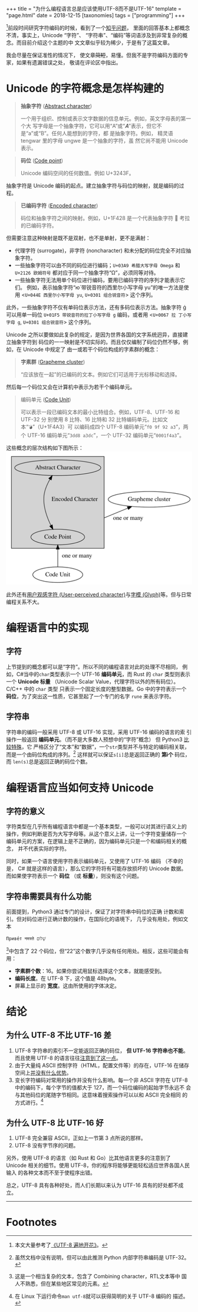 +++
title = "为什么编程语言总是应该使用UTF-8而不是UTF-16"
template = "page.html" 
date = 2018-12-15
[taxonomies]
tags = ["programming"]
+++

[^1]前段时间研究字符编码的时候，看到了一个[知乎问题](https://www.zhihu.com/question/35214880)，
里面的回答基本上都概念不清，事实上，Unicode “字符”、
“字符串”、“编码”等词语涉及到非常复杂的概念。而目前介绍这个主题的中
文文章似乎较为稀少，于是有了这篇文章。

<!-- more -->

我会尽量在保证准性的情况下，
使文章<s>简短</s>，易懂。但我不是字符编码方面的专家，如果有遗漏错误之处，
敬请在评论区中指出。

# Unicode 的字符概念是怎样构建的

> **抽象字符** ([Abstract character](http://www.unicode.org/glossary/#abstract_character))
>
> 一个用于组织、控制或表示文字数据的信息单元。例如，英文字母表的第一个大
> 写字母是一个抽象字符，它可以用“A”或“𝑨”表示，但它不是“a”或“B”。任何人能想到的字符，都
> 是抽象字符。例如， 精灵语 tengwar 里的字母 ungwe 是一个抽象的字符，虽
> 然它尚不能用 Unicode 表示。
 
> **码位** ([Code point](http://www.unicode.org/glossary/#code_point))
>
> Unicode 编码空间的任何数值。例如 U+3243F。

抽象字符是 Unicode 编码的起点。建立抽象字符与码位的映射，就是编码的过程。

> **已编码字符** ([Encoded character](http://www.unicode.org/glossary/#encoded_character))
>
> 码位和抽象字符之间的映射。例如，U+1F428 是一个代表抽象字符 🐨 考拉的已编码字符。

但需要注意这种映射是既不是双射，也不是单射，更不是满射：

- 代理字符 (surrogate)，非字符 (noncharacter) 和未分配的码位完全不对应抽象字符。
- 一些抽象字符可以由不同的码位进行编码；`U+03A9 希腊大写字母 Omega` 和 `U+2126 欧姆符号` 都对应于同一个抽象字符“Ω”，必须同等对待。
- 一些抽象字符无法用单个码位进行编码，要用已编码字符的序列才能表示它们。
  例如，表示抽象字符“ю́ 带锐音符的西里尔小写字母 yu”的唯一方法是使用 <`U+044E 西里尔小写字母 yu`, `U+0301 组合锐音符`> 这个序列。

此外，一些抽象字符不仅有单码位表示方法，还有多码位表示方法。抽象字符 ǵ
可以用单一码位 `U+01F5 带锐音符的拉丁小写字母 g` 编码，或者用 <`U+0067 拉
丁小写字母 g`, `U+0301 组合锐音符`> 这个序列。

Unicode 之所以要做如此复杂的规定，是因为世界各国的文字系统迥异，直接建立抽象字符到
码位的一一映射是不切实际的。而且仅仅编制了码位仍然不够，例如，在 Unicode 中规定了
由一或若干个码位构成的字素群的概念： 

> **字素群** ([Grapheme cluster](http://www.unicode.org/glossary/#grapheme_cluster))
>
> “应该放在一起”的已编码的文本。例如它们可适用于光标移动和选择。

然后每一个码位又会在计算机中表示为若干个编码单元。

> 编码单元 ([Code Unit](http://www.unicode.org/glossary/#code_unit))
>
> 可以表示一段已编码文本的最小比特组合。例如，UTF-8、UTF-16 和 UTF-32 分
> 别使用 8 比特、16 比特和 32 比特编码单元。比如文本“`💣`”（U+1F4A3）可
> 以编码成四个 UTF-8 编码单元“`f0 9f 92 a3`”，两个 UTF-16 编码单元“`3dd8
> a3dc`”，一个 UTF-32 编码单元“`0001f4a3`”。


这些概念的层次结构如下图所示：
![层次结构](../unicode.svg)

此外还有[用户观感字符 (User-perceived character)](http://www.unicode.org/glossary/#user_perceived_character)与[字模 (Glyph)](http://www.unicode.org/glossary/#glyph)等。但与日常编程关系不大。


# 编程语言中的实现
## 字符
上节提到的概念都可以是“字符”。所以不同的编程语言对此的处理不尽相同，
例如，C#当中的`char`类型表示一个 UTF-16 **编码单元**，而 Rust 的 `char` 类型则表示一个 **Unicode 标量**
（Unicode Scalar Value，代理字符以外的所有码位）。C/C++ 中的 `char` 类型
只表示一个固定长度的整型数据。Go 中的字符表示一个
**码位**，为了突出这一性质，它甚至起了一个专门的名字 `rune` 来表示字符。

## 字符串
字符串的编码一般采用 UTF-8 或 UTF-16 实现，采用 UTF-16 编码的语言的索
引操作一般返回 **编码单元**。（而不是大多数人预想中的“字符”概念）
但 Python3 [比较特殊](http://docs.python.org/release/3.0.1/whatsnew/3.0.html#text-vs-data-instead-of-unicode-vs-8-bit)，它
严格区分了“文本”和“数据”，一个`str`类型并不与特定的编码相关联，而是一个由码位构成的序列。[^python]
这样就可以保证`s[i]`总是返回正确的 **第i个** 码位，而
`len(s)`总是返回正确的码位个数。

# 编程语言应当如何支持 Unicode

## 字符的意义

字符类型在几乎所有编程语言中都是一个基本类型，一般可以对其进行语义上的
操作，例如判断是否为大写字母等。从这个意义上讲，让一个字符变量储存一个
编码单元的方案，在逻辑上是不正确的，因为编码单元只是一个和编码相关的概念，
并不代表实际的字符。

同时，如果一个语言使用字符表示编码单元，又使用了 UTF-16 编码
（不幸的是， C# 就是这样的语言），那么它的字符将有可能存放损坏的 Unicode 数据。
而如果使字符表示一个 **码位** （或 **标量**），则没有这个问题。

## 字符串需要具有什么功能

前面提到，Python3 通过专门的设计，保证了对字符串中码位的正确
计数和索引。但对码位进行正确计数的操作，在国际化的语境下，
几乎没有用处，例如文本

`Приве́т नमस्ते שָׁלוֹם`

[^2]中包含了 22
个码位，但“22”这个数字几乎没有任何用处。相反，这些可能会有用：

- **字素群个数**：16。如果你尝试用鼠标选择这个文本，就能感受到。
- **编码长度**。在 UTF-8 下，这个值是 48byte。
- 屏幕上显示的 **宽度**。这由所使用的字体决定。

# 结论
## 为什么 UTF-8 不比 UTF-16 差

1. UTF-8 字符串的索引不一定能返回正确的码位， **但 UTF-16 字符串也不能**。
   而且使用 UTF-8 的语言往往[注意到了这一点](https://doc.rust-lang.org/std/primitive.str.html#panics)。
2. 由于大量纯 ASCII 控制字符（HTML，配置文件等）的存在，UTF-16 在储存
   空间上[并没有什么优势](http://utf8everywhere.org/zh-cn#asian)。
3. 变长字符编码对常用的操作并没有什么影响。每一个非 ASCII 字符在 UTF-8
   中的编码下，每个字节的值都大于 127，而一个码位编码的起始字节永远不
   会与其他码位的尾随字节相同。这意味着搜索操作可以以和 ASCII 完全相同
   的方式进行。[^3]

## 为什么 UTF-8 比 UTF-16 好

1. UTF-8 完全兼容 ASCII，正如上一节第 3 点所说的那样。
2. UTF-8 没有字节序的问题。

另外，使用 UTF-8 的语言（如 Rust 和 Go）比其他语言更多的注意到了
Unicode 相关的细节。使用 UTF-8，你的程序将能够更能轻松适应世界各国人民输入
的各种文本而不至于使程序出错。

总之，UTF-8 具有各种好处，而人们长期以来认为 UTF-16 具有的好处都不成立。

--------------------------------------

# Footnotes


[^1]: 本文大量参考了[《UTF-8 遍地开花》](http://utf8everywhere.org/zh-cn)。

[^python]: 虽然文档中没有说明，但可以由此推测 Python 内部字符串编码是 UTF-32。

[^2]: 这是一个相当复杂的文本，包含了 Combining character，RTL文本等中
    国人不熟悉，但在某些地区常见的元素。

[^3]: 在 Linux 下运行命令`man utf-8`就可以获得简明的关于 UTF-8 编码的
    描述。
